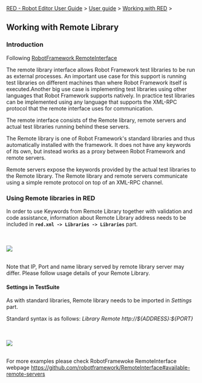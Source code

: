 <html>
<head>
<link href="PLUGINS_ROOT/org.robotframework.ide.eclipse.main.plugin.doc.user/help/style.css" rel="stylesheet" type="text/css"/>
</head>
<body>
<a href="../../../../help/index.html">RED - Robot Editor User Guide</a> &gt; <a href="../../../../help/user_guide/user_guide.html">User guide</a> &gt; <a href="../../../../help/user_guide/working_with_RED.html">Working with RED</a> &gt; 

<h2>Working with Remote Library</h2>
<h3>Introduction</h3>
<p>Following <a class="external" href="https://github.com/robotframework/RemoteInterface" target="_blank">RobotFramework RemoteInterface</a></p>
<p>The remote library interface allows Robot Framework test libraries to be run as external processes. An important use case for this support is running test libraries on different machines than where Robot Framework itself is executed.Another big use case is implementing test libraries using other languages that Robot Framework supports natively. In practice test libraries can be implemented using any language that supports the XML-RPC protocol that the remote interface uses for communication. </p>
<p>The remote interface consists of the Remote library, remote servers and actual test libraries running behind these servers. </p>
<p>The Remote library is one of Robot Framework's standard libraries and thus automatically installed with the framework. It does not have any keywords of its own, but instead works as a proxy between Robot Framework and remote servers.<br/>

Remote servers expose the keywords provided by the actual test libraries to the Remote library. The Remote library and remote servers communicate using a simple remote protocol on top of an XML-RPC channel.</p>
<h3>Using Remote libraries in RED</h3>
<p>In order to use Keywords from Remote Library together with validation and code assistance, information about Remote Library address needs to be included in <b><code>red.xml -&gt; Libraries -&gt; Libraries</code></b> part.</p>
<br/><br/><img src="images/remote_library_settings.png"/> <br/><br/>
<p>Note that IP, Port and name library served by remote library server may differ. Please follow usage details of your Remote Library.</p>
<h4>Settings in TestSuite</h4>
<p>As with standard libraries, Remote library needs to be imported in <i>Settings</i> part.</p>
<p>Standard syntax is as follows: <i>Library Remote http://${ADDRESS}:${PORT}</i></p>
<br/><br/><img src="images/remote_library_testcase.png"/> <br/><br/>
<p>For more examples please check RobotFramewoke RemoteInterface webpage <a class="external" href="https://github.com/robotframework/RemoteInterface#available-remote-servers" target="_blank">https://github.com/robotframework/RemoteInterface#available-remote-servers</a></p>
</body>
</html>